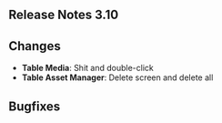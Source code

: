 ## Release Notes 3.10

## Changes


- **Table Media**: Shit and double-click
- **Table Asset Manager**: Delete screen and delete all

## Bugfixes

  